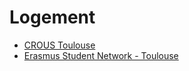 
# Logement

* [CROUS Toulouse](https://www.crous-toulouse.fr)
* [Erasmus Student Network - Toulouse](https://esntoulouse.fr/fr)
